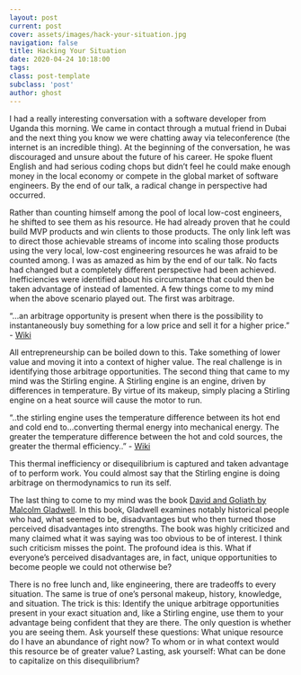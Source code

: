 ```yaml
---
layout: post
current: post
cover: assets/images/hack-your-situation.jpg
navigation: false
title: Hacking Your Situation
date: 2020-04-24 10:18:00
tags: 
class: post-template
subclass: 'post'
author: ghost
---
```


I had a really interesting conversation with a software developer from Uganda this morning. We came in contact through a mutual friend in Dubai and the next thing you know we were chatting away via teleconference (the internet is an incredible thing). At the beginning of the conversation, he was discouraged and unsure about the future of his career. He spoke fluent English and had serious coding chops but didn’t feel he could make enough money in the local economy or compete in the global market of software engineers. By the end of our talk, a radical change in perspective had occurred.

Rather than counting himself among the pool of local low-cost engineers, he shifted to see them as his resource. He had already proven that he could build MVP products and win clients to those products. The only link left was to direct those achievable streams of income into scaling those products using the very local, low-cost engineering resources he was afraid to be counted among. I was as amazed as him by the end of our talk. No facts had changed but a completely different perspective had been achieved. Inefficiencies were identified about his circumstance that could then be taken advantage of instead of lamented. A few things come to my mind when the above scenario played out. The first was arbitrage. 

“…an arbitrage opportunity is present when there is the possibility to instantaneously buy something for a low price and sell it for a higher price.” - [Wiki](https://href.li/?https://en.wikipedia.org/wiki/Arbitrage)

All entrepreneurship can be boiled down to this. Take something of lower value and moving it into a context of higher value. The real challenge is in identifying those arbitrage opportunities. The second thing that came to my mind was the Stirling engine. A Stirling engine is an engine, driven by differences in temperature. By virtue of its makeup, simply placing a Stirling engine on a heat source will cause the motor to run. 

“..the stirling engine uses the temperature difference between its hot end and cold end to…converting thermal energy into mechanical energy. The greater the temperature difference between the hot and cold sources, the greater the thermal efficiency..” - [Wiki](https://href.li/?https://en.wikipedia.org/wiki/Stirling_engine)

This thermal inefficiency or disequilibrium is captured and taken advantage of to perform work. You could almost say that the Stirling engine is doing arbitrage on thermodynamics to run its self.

The last thing to come to my mind was the book [David and Goliath by Malcolm Gladwell](https://t.umblr.com/redirect?z=https%3A%2F%2Fwww.amazon.com%2FDavid-Goliath-Underdogs-Misfits-Battling%2Fdp%2F0316204374&t=NGVmYmQwMGM5MGZiNGQ4ZTVhYWE3MTAxYmZjNjg4YjVmMTM5ZWIxZCw0V3JpQW9MMg%3D%3D&b=t%3Amc9oE5TJkAXO_RNMdoK8vQ&p=https%3A%2F%2Fsingularityhacker.com%2Fpost%2F616240442402619392%2Fhack-your-situation&m=1&ts=1642041644). In this book, Gladwell examines notably historical people who had, what seemed to be, disadvantages but who then turned those perceived disadvantages into strengths. The book was highly criticized and many claimed what it was saying was too obvious to be of interest. I think such criticism misses the point. The profound idea is this. What if everyone’s perceived disadvantages are, in fact, unique opportunities to become people we could not otherwise be?

There is no free lunch and, like engineering, there are tradeoffs to every situation. The same is true of one’s personal makeup, history, knowledge, and situation. The trick is this: Identify the unique arbitrage opportunities present in your exact situation and, like a Stirling engine, use them to your advantage being confident that they are there. The only question is whether you are seeing them. Ask yourself these questions: What unique resource do I have an abundance of right now? To whom or in what context would this resource be of greater value? Lasting, ask yourself: What can be done to capitalize on this disequilibrium? 
